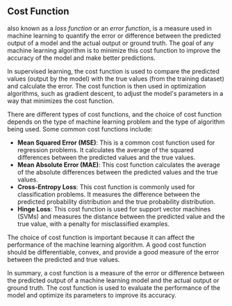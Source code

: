 ## Cost Function
also known as a *loss function* or an *error function*, is a measure used in machine learning to quantify the error or difference between the predicted output of a model and the actual output or ground truth. The goal of any machine learning algorithm is to minimize this cost function to improve the accuracy of the model and make better predictions.

In supervised learning, the cost function is used to compare the predicted values (output by the model) with the true values (from the training dataset) and calculate the error. The cost function is then used in optimization algorithms, such as gradient descent, to adjust the model's parameters in a way that minimizes the cost function.

There are different types of cost functions, and the choice of cost function depends on the type of machine learning problem and the type of algorithm being used. Some common cost functions include:

- **Mean Squared Error (MSE)**: This is a common cost function used for regression problems. It calculates the average of the squared differences between the predicted values and the true values.
- **Mean Absolute Error (MAE)**: This cost function calculates the average of the absolute differences between the predicted values and the true values.
- **Cross-Entropy Loss**: This cost function is commonly used for classification problems. It measures the difference between the predicted probability distribution and the true probability distribution.
- **Hinge Loss**: This cost function is used for support vector machines (SVMs) and measures the distance between the predicted value and the true value, with a penalty for misclassified examples.

The choice of cost function is important because it can affect the performance of the machine learning algorithm. A good cost function should be differentiable, convex, and provide a good measure of the error between the predicted and true values.

In summary, a cost function is a measure of the error or difference between the predicted output of a machine learning model and the actual output or ground truth. The cost function is used to evaluate the performance of the model and optimize its parameters to improve its accuracy.
